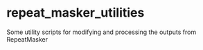 # repeat_masker_utilities
Some utility scripts for modifying and processing the outputs from RepeatMasker
